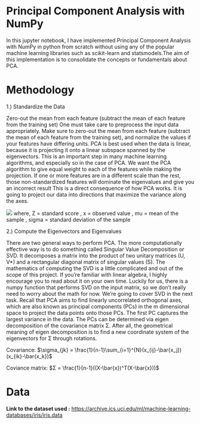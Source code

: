 # Principal Component Analysis with NumPy

In this jupyter notebook, I have implemented Principal Component Analysis with NumPy in python from scratch without using any of the popular machine learning libraries such as scikit-learn and statsmodels.The aim of this implementation is to consolidate the concepts or fundamentals about PCA.

# Methodology

1.) Standardize the Data

Zero-out the mean from each feature (subtract the mean of each feature from the training set)
One must take care to preprocess the input data appropriately.
Make sure to zero-out the mean from each feature (subtract the mean of each feature from the training set), and normalize the values if your features have differing units.
PCA is best used when the data is linear, because it is projecting it onto a linear subspace spanned by the eigenvectors.
This is an important step in many machine learning algorithms, and especially so in the case of PCA. We want the PCA algorithm to give equal weight to each of the features while making the projection.
If one or more features are in a different scale than the rest, those non-standardized features will dominate the eigenvalues and give you an incorrect result This is a direct consequence of how PCA works. It is going to project our data into directions that maximize the variance along the axes. 

<img src="https://render.githubusercontent.com/render/math?math=Z = \frac{x - \mu}{\sigma}">
where,
Z	=	standard score , x	=	observed value , mu	=	mean of the sample , sigma = standard deviation of the sample


2.) Compute the Eigenvectors and Eigenvalues

There are two general ways to perform PCA. The more computationally effective way is to do something called Singular Value Decomposition or SVD.
It decomposes a matrix into the product of two unitary matrices (U, V*) and a rectangular diagonal matrix of singular values (S).
The mathematics of computing the SVD is a little complicated and out of the scope of this project. If you’re familiar with linear algebra, I highly encourage you to read about it on your own time.
Luckily for us, there is a numpy function that performs SVD on the input matrix, so we don’t really need to worry about the math for now.
We’re going to cover SVD in the next task.
Recall that PCA aims to find linearly uncorrelated orthogonal axes, which are also known as principal components (PCs) in the m dimensional space to project the data points onto those PCs. The first PC captures the largest variance in the data.
The PCs can be determined via eigen decomposition of the covariance matrix Σ. After all, the geometrical meaning of eigen decomposition is to find a new coordinate system of the eigenvectors for Σ through rotations.

Covariance: $\sigma_{jk} = \frac{1}{n-1}\sum_{i=1}^{N}(x_{ij}-\bar{x_j})(x_{ik}-\bar{x_k})$


Coviance matrix:  $Σ = \frac{1}{n-1}((X-\bar{x})^T(X-\bar{x}))$



# Data

**Link to the dataset used :** https://archive.ics.uci.edu/ml/machine-learning-databases/iris/iris.data
